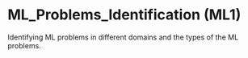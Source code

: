 # ML_Problems_Identification (ML1)
 Identifying ML problems in different domains and the types of the ML problems.

